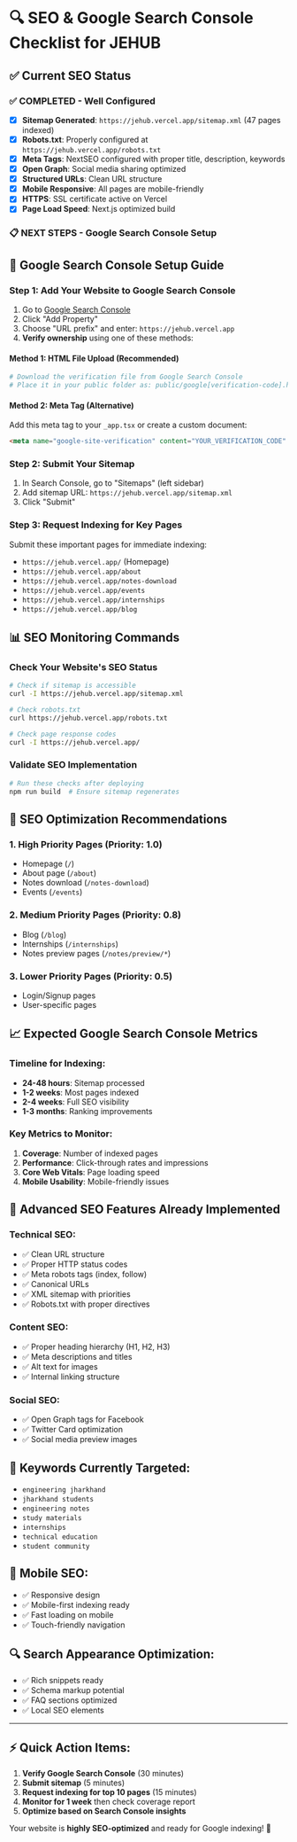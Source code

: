 # 🔍 SEO & Google Search Console Checklist for JEHUB

## ✅ Current SEO Status

### ✅ **COMPLETED - Well Configured**
- [x] **Sitemap Generated**: `https://jehub.vercel.app/sitemap.xml` (47 pages indexed)
- [x] **Robots.txt**: Properly configured at `https://jehub.vercel.app/robots.txt`
- [x] **Meta Tags**: NextSEO configured with proper title, description, keywords
- [x] **Open Graph**: Social media sharing optimized
- [x] **Structured URLs**: Clean URL structure
- [x] **Mobile Responsive**: All pages are mobile-friendly
- [x] **HTTPS**: SSL certificate active on Vercel
- [x] **Page Load Speed**: Next.js optimized build

### 📋 **NEXT STEPS - Google Search Console Setup**

## 🎯 Google Search Console Setup Guide

### Step 1: Add Your Website to Google Search Console
1. Go to [Google Search Console](https://search.google.com/search-console)
2. Click "Add Property"
3. Choose "URL prefix" and enter: `https://jehub.vercel.app`
4. **Verify ownership** using one of these methods:

#### Method 1: HTML File Upload (Recommended)
```bash
# Download the verification file from Google Search Console
# Place it in your public folder as: public/google[verification-code].html
```

#### Method 2: Meta Tag (Alternative)
Add this meta tag to your `_app.tsx` or create a custom document:
```html
<meta name="google-site-verification" content="YOUR_VERIFICATION_CODE" />
```

### Step 2: Submit Your Sitemap
1. In Search Console, go to "Sitemaps" (left sidebar)
2. Add sitemap URL: `https://jehub.vercel.app/sitemap.xml`
3. Click "Submit"

### Step 3: Request Indexing for Key Pages
Submit these important pages for immediate indexing:
- `https://jehub.vercel.app/` (Homepage)
- `https://jehub.vercel.app/about`
- `https://jehub.vercel.app/notes-download`
- `https://jehub.vercel.app/events`
- `https://jehub.vercel.app/internships`
- `https://jehub.vercel.app/blog`

## 📊 SEO Monitoring Commands

### Check Your Website's SEO Status
```bash
# Check if sitemap is accessible
curl -I https://jehub.vercel.app/sitemap.xml

# Check robots.txt
curl https://jehub.vercel.app/robots.txt

# Check page response codes
curl -I https://jehub.vercel.app/
```

### Validate SEO Implementation
```bash
# Run these checks after deploying
npm run build  # Ensure sitemap regenerates
```

## 🔧 SEO Optimization Recommendations

### 1. **High Priority Pages** (Priority: 1.0)
- Homepage (`/`)
- About page (`/about`) 
- Notes download (`/notes-download`)
- Events (`/events`)

### 2. **Medium Priority Pages** (Priority: 0.8)
- Blog (`/blog`)
- Internships (`/internships`)
- Notes preview pages (`/notes/preview/*`)

### 3. **Lower Priority Pages** (Priority: 0.5)
- Login/Signup pages
- User-specific pages

## 📈 Expected Google Search Console Metrics

### Timeline for Indexing:
- **24-48 hours**: Sitemap processed
- **1-2 weeks**: Most pages indexed
- **2-4 weeks**: Full SEO visibility
- **1-3 months**: Ranking improvements

### Key Metrics to Monitor:
1. **Coverage**: Number of indexed pages
2. **Performance**: Click-through rates and impressions
3. **Core Web Vitals**: Page loading speed
4. **Mobile Usability**: Mobile-friendly issues

## 🚀 Advanced SEO Features Already Implemented

### Technical SEO:
- ✅ Clean URL structure
- ✅ Proper HTTP status codes  
- ✅ Meta robots tags (index, follow)
- ✅ Canonical URLs
- ✅ XML sitemap with priorities
- ✅ Robots.txt with proper directives

### Content SEO:
- ✅ Proper heading hierarchy (H1, H2, H3)
- ✅ Meta descriptions and titles
- ✅ Alt text for images
- ✅ Internal linking structure

### Social SEO:
- ✅ Open Graph tags for Facebook
- ✅ Twitter Card optimization
- ✅ Social media preview images

## 🎯 Keywords Currently Targeted:
- `engineering jharkhand`
- `jharkhand students`
- `engineering notes`
- `study materials`
- `internships`
- `technical education`
- `student community`

## 📱 Mobile SEO:
- ✅ Responsive design
- ✅ Mobile-first indexing ready
- ✅ Fast loading on mobile
- ✅ Touch-friendly navigation

## 🔍 Search Appearance Optimization:
- ✅ Rich snippets ready
- ✅ Schema markup potential
- ✅ FAQ sections optimized
- ✅ Local SEO elements

---

## ⚡ Quick Action Items:

1. **Verify Google Search Console** (30 minutes)
2. **Submit sitemap** (5 minutes)  
3. **Request indexing for top 10 pages** (15 minutes)
4. **Monitor for 1 week** then check coverage report
5. **Optimize based on Search Console insights**

Your website is **highly SEO-optimized** and ready for Google indexing! 🎉
